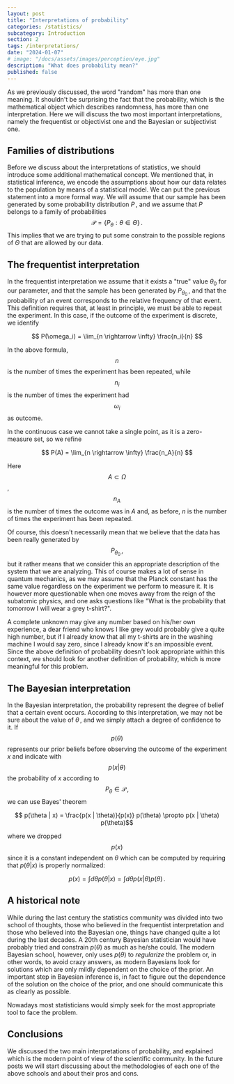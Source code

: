 ```yaml
---
layout: post
title: "Interpretations of probability"
categories: /statistics/
subcategory: Introduction
section: 2
tags: /interpretations/
date: "2024-01-07"
# image: "/docs/assets/images/perception/eye.jpg"
description: "What does probability mean?"
published: false
---
```


As we previously discussed, the word "random" has more than one meaning.
It shouldn't be surprising the fact that the probability, which is the mathematical
object which describes randomness, has more than one interpretation.
Here we will discuss the two most important interpretations, namely the frequentist or objectivist one
and the Bayesian or subjectivist one.

## Families of distributions

Before we discuss about the interpretations of statistics, we should introduce some
additional mathematical concept.
We mentioned that, in statistical inference, we encode the assumptions about
how our data relates to the population by means of a statistical model.
We can put the previous statement into a more formal way.
We will assume that our sample has been generated by some probability distribution
$P\,,$ and we assume that $P$ belongs to a family of probabilities
$$\mathcal{P} = \left\{ P_\theta : \theta \in \Theta \right\}\,.$$
This implies that we are trying to put some constrain to the possible regions of $\Theta$ 
that are allowed by our data.

## The frequentist interpretation

In the frequentist interpretation we assume that it exists a "true" value $\theta_0$
for our parameter, and that the sample has been generated by $P_{\theta_0}\,,$
and that the probability of an event corresponds to the relative frequency of that event.
This definition requires that, at least in principle, we must be able to repeat the experiment.
In this case, if the outcome of the experiment is discrete, we identify

$$ P(\omega_i) = \lim_{n \rightarrow \infty} \frac{n_i}{n} $$

In the above formula, $$n$$ is the number of times the experiment has been repeated, while $$n_i$$
is the number of times the experiment had $$\omega_i$$ as outcome.

In the continuous case we cannot take a single point, as it is a zero-measure set,
so we refine

$$
P(A) = \lim_{n \rightarrow \infty} \frac{n_A}{n}
$$

Here $$A \subset \Omega$$, $$n_A$$ is the number of times the outcome was in $A$
and, as before, $n$ is the number of times the experiment has been repeated.

Of course, this doesn't necessarily mean that we believe that the data has been really generated
by $$P_{\theta_0}\,,$$ but it rather means that we consider this an appropriate description of the
system that we are analyzing.
This of course makes a lot of sense in quantum mechanics, as we may assume that 
the Planck constant has the same value regardless on the experiment we perform to measure it.
It is however more questionable when one moves away from the reign of the subatomic physics,
and one asks questions like "What is the probability that tomorrow I will wear a grey t-shirt?".

A complete unknown may give any number based on his/her own experience, 
a dear friend who knows I like grey would probably give a quite high number,
but if I already know that all my t-shirts are in the washing machine I would say zero,
since I already know it's an impossible event.
Since the above definition of probability doesn't look appropriate within this context,
we should look for another definition of probability, which is more meaningful for this problem.

## The Bayesian interpretation
In the Bayesian interpretation, the probability represent the degree of belief that a certain event occurs.
According to this interpretation, we may not be sure about the value of $\theta\,,$ and we simply
attach a degree of confidence to it.
If $$p(\theta)$$ represents our prior beliefs before observing the outcome of the experiment $x$
and indicate with $$p(x | \theta)$$ the probability of $x$ according to $$P_\theta \in \mathcal{P}\,,$$
we can use Bayes' theorem

$$ p(\theta | x) = \frac{p(x | \theta)}{p(x)} p(\theta) \propto p(x | \theta) p(\theta)$$

where we dropped $$p(x)$$ since it is a constant independent on $\theta$ which can be computed
by requiring that $p(\theta | x)$ is properly normalized:

$$ p(x) = \int d\theta p(\theta | x) = \int d\theta p(x | \theta) p(\theta) \,.$$

## A historical note
While during the last century the statistics community was divided into two school of thoughts, 
those who believed in the frequentist interpretation and those who believed into the Bayesian one,
things have changed quite a lot during the last decades.
A 20th century Bayesian statistician would have probably tried and constrain $p(\theta)$
as much as he/she could.
The modern Bayesian school, however, only uses $p(\theta)$ to *regularize*
the problem or, in other words, to avoid crazy answers, as modern Bayesians look for solutions which are only mildly dependent on the choice
of the prior.
An important step in Bayesian inference is, in fact to figure out the dependence of the solution on
the choice of the prior, and one should communicate this as clearly as possible.

Nowadays most statisticians would simply seek for the most appropriate tool to face the problem.

## Conclusions
We discussed the two main interpretations of probability, and explained which is the
modern point of view of the scientific community.
In the future posts we will start discussing about the methodologies of each one of the above schools
and about their pros and cons.
